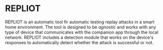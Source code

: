 # REPLIOT
REPLIOT is an automatic tool fir automatic testing replay attacks in a smart home environment. The tool is designed to be *agnostic* and works with any type of device that communicates with the companion app through the local network.
REPLIOT includes a detection module that works on the device's responses to automatically detect whether the attack is successful or not. 
